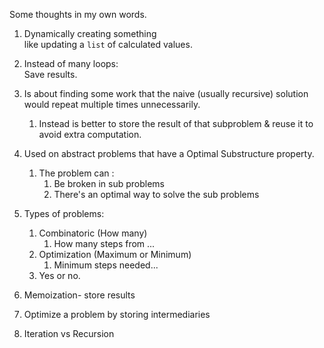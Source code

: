 
Some thoughts in my own words.  

1. Dynamically creating something  
    like updating a `list` of calculated values. 

1. Instead of many loops:   
    Save results. 

1. Is about finding some work that the naive (usually recursive) solution would repeat multiple times unnecessarily.
   1. Instead is better to store the result of that subproblem & reuse it to avoid extra computation.
1. Used on abstract problems that have a Optimal Substructure property.
   1. The problem can :
      1. Be broken in sub problems 
      1. There's an optimal way to solve the sub problems 
1. Types of problems:  
   1. Combinatoric (How many)
      1. How many steps from ...
   1. Optimization (Maximum or Minimum)
      1. Minimum steps needed...
   1. Yes or no.  


1. Memoization- store results 
1. Optimize a problem by storing intermediaries 

1. Iteration vs Recursion 

